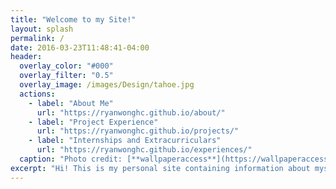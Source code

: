 ```yaml
---
title: "Welcome to my Site!"
layout: splash
permalink: /
date: 2016-03-23T11:48:41-04:00
header:
  overlay_color: "#000"
  overlay_filter: "0.5"
  overlay_image: /images/Design/tahoe.jpg
  actions:
    - label: "About Me"
      url: "https://ryanwonghc.github.io/about/"
    - label: "Project Experience"
      url: "https://ryanwonghc.github.io/projects/"
    - label: "Internships and Extracurriculars"
      url: "https://ryanwonghc.github.io/experiences/"
  caption: "Photo credit: [**wallpaperaccess**](https://wallpaperaccess.com/lake-tahoe)"
excerpt: "Hi! This is my personal site containing information about myself, my internship and extracurricular experiences, as well as projects I have completed. The site uses a Jekyll themed template designed by mmistakes."
---
```

